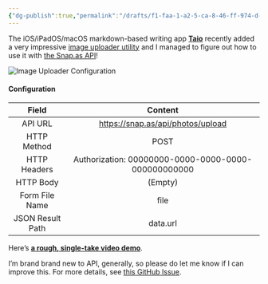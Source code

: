 ```yaml
---
{"dg-publish":true,"permalink":"/drafts/f1-faa-1-a2-5-ca-8-46-ff-974-d-747-b90-aeb-4-d9/","dgHomeLink":true,"dgPassFrontmatter":false}
---
```


The iOS/iPadOS/macOS markdown-based writing app [**Taio**](https://apps.apple.com/us/app/taio-markdown-text-actions/id1527036273) recently added a very impressive [image uploader utility](https://github.com/cyanzhong/Image-Uploader) and I managed to figure out how to use it with [the Snap.as API](https://developers.snap.as/docs/api)!

![Image Uploader Configuration](https://i.snap.as/H4kiVJ7m.image)

#### Configuration
| Field            | Content                                             |
|:----------------:|:---------------------------------------------------:|
| API URL          | https://snap.as/api/photos/upload                   |
| HTTP Method      | POST                                                |
| HTTP Headers     | Authorization: 00000000-0000-0000-0000-000000000000 |
| HTTP Body        | (Empty)                                             |
| Form File Name   | file                                                |
| JSON Result Path | data.url                                            |

Here’s [**a rough, single-take video demo**](https://user-images.githubusercontent.com/43663476/162647696-bf9cd436-21bf-491f-874d-28aca6e55a6d.MOV).

I’m brand brand new to API, generally, so please do let me know if I can improve this. For more details, see [this GitHub Issue](https://github.com/extratone/bilge/issues/315).